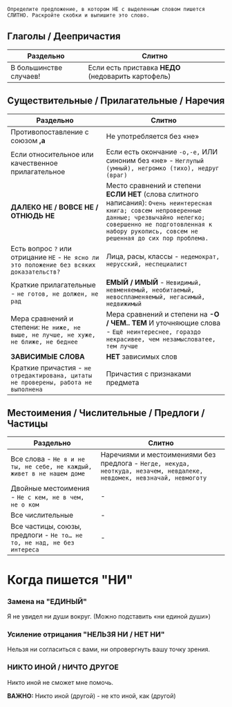 ```
Определите предложение, в котором НЕ с выделенным словом пишется СЛИТНО. Раскройте скобки и выпишите это слово.
```

## Глаголы / Деепричастия
| Раздельно | Слитно |
| -------- | ----- |
| В большинстве случаев! | Если есть приставка **НЕДО** (недоварить картофель) |

## Существительные / Прилагательные / Наречия
| Раздельно | Слитно |
| -------- | ----- |
| Противопоставление с союзом **,а** | Не употребляется без «не» |
| Если относительное или качественное прилагательное |  Если есть окончание `-о,-е,` ИЛИ синоним без «не» - `Неглупый (умный), негромко (тихо), недруг (враг)` |
| **ДАЛЕКО НЕ / ВОВСЕ НЕ / ОТНЮДЬ НЕ** | Место сравнений и степени **ЕСЛИ НЕТ** (слова слитного написания): `Очень неинтересная книга; совсем непроверенные данные; чрезвычайно нелегко; совершенно не подготовленная к набору рукопись, совсем не решенная до сих пор проблема.` |
| Есть вопрос `?` или отрицание `НЕ` - `Не ясно ли это положение без всяких доказательств?` |  Лица, расы, классы - `недемократ, нерусский, неспециалист`
| Краткие прилагательные - `не готов, не должен, не рад` | **ЕМЫЙ / ИМЫЙ** - `Невидимый, невменяемый, необитаемый, невоспламеняемый, негасимый, недвижимый` |
| Мера сравнений и степени: `Не ниже, не выше, не лучше, не хуже, не ближе, не беднее` | Мера сравнений и степени на **-О / ЧЕМ.. ТЕМ** И уточняющие слова - `Ещё неинтереснее, гораздо некрасивее, чем незамысловатее, тем лучше`
| **ЗАВИСИМЫЕ СЛОВА** | **НЕТ** зависимых слов
| Краткие причастия - `не отредактирована, цитаты не проверены, работа не выполнена` | Причастия с признаками предмета |

## Местоимения / Числительные / Предлоги / Частицы
| Раздельно | Слитно |
| -------- | ----- |
| Все слова - `Не я и не ты, не себе, не каждый, живет в не нашем доме` | Наречиями и местоимениями без предлога - `Негде, некуда, неоткуда, незачем, невдалеке, невдомек, невзначай, невмоготу`
| Двойные местоимения - `Не с кем, не в чем, не о ком` | - |
| Все числительные | - | 
| Все частицы, союзы, предлоги - `Не то… не то, не над, не без интереса` | - |

# Когда пишется "НИ"
### Замена на "ЕДИНЫЙ"
Я не увидел ни души вокруг. (Можно подставить «ни единой души»)
### Усиление отрицания "НЕЛЬЗЯ НИ / НЕТ НИ"
Нельзя ни согласиться с вами, ни опровергнуть вашу точку зрения.
### НИКТО ИНОЙ / НИЧТО ДРУГОЕ
Никто иной не сможет мне помочь.

**ВАЖНО:** Никто иной (другой) - не кто иной, как (другой)

